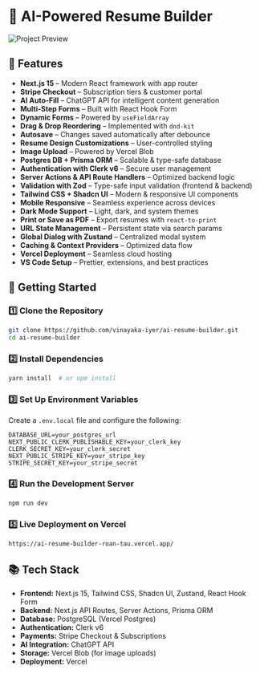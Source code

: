 # 📝 AI-Powered Resume Builder

![Project Preview](https://snipboard.io/9goc0j.jpg)

## 🚀 Features

- **Next.js 15** – Modern React framework with app router
- **Stripe Checkout** – Subscription tiers & customer portal
- **AI Auto-Fill** – ChatGPT API for intelligent content generation
- **Multi-Step Forms** – Built with React Hook Form
- **Dynamic Forms** – Powered by `useFieldArray`
- **Drag & Drop Reordering** – Implemented with `dnd-kit`
- **Autosave** – Changes saved automatically after debounce
- **Resume Design Customizations** – User-controlled styling
- **Image Upload** – Powered by Vercel Blob
- **Postgres DB + Prisma ORM** – Scalable & type-safe database
- **Authentication with Clerk v6** – Secure user management
- **Server Actions & API Route Handlers** – Optimized backend logic
- **Validation with Zod** – Type-safe input validation (frontend & backend)
- **Tailwind CSS + Shadcn UI** – Modern & responsive UI components
- **Mobile Responsive** – Seamless experience across devices
- **Dark Mode Support** – Light, dark, and system themes
- **Print or Save as PDF** – Export resumes with `react-to-print`
- **URL State Management** – Persistent state via search params
- **Global Dialog with Zustand** – Centralized modal system
- **Caching & Context Providers** – Optimized data flow
- **Vercel Deployment** – Seamless cloud hosting
- **VS Code Setup** – Prettier, extensions, and best practices

## 📜 Getting Started

### 1️⃣ Clone the Repository

```sh
git clone https://github.com/vinayaka-iyer/ai-resume-builder.git
cd ai-resume-builder
```

### 2️⃣ Install Dependencies

```sh
yarn install  # or npm install
```

### 3️⃣ Set Up Environment Variables

Create a `.env.local` file and configure the following:

```env
DATABASE_URL=your_postgres_url
NEXT_PUBLIC_CLERK_PUBLISHABLE_KEY=your_clerk_key
CLERK_SECRET_KEY=your_clerk_secret
NEXT_PUBLIC_STRIPE_KEY=your_stripe_key
STRIPE_SECRET_KEY=your_stripe_secret
```

### 4️⃣ Run the Development Server

```sh
npm run dev
```

### 5️⃣ Live Deployment on Vercel

```sh
https://ai-resume-builder-roan-tau.vercel.app/
```

## 📚 Tech Stack

- **Frontend:** Next.js 15, Tailwind CSS, Shadcn UI, Zustand, React Hook Form
- **Backend:** Next.js API Routes, Server Actions, Prisma ORM
- **Database:** PostgreSQL (Vercel Postgres)
- **Authentication:** Clerk v6
- **Payments:** Stripe Checkout & Subscriptions
- **AI Integration:** ChatGPT API
- **Storage:** Vercel Blob (for image uploads)
- **Deployment:** Vercel
